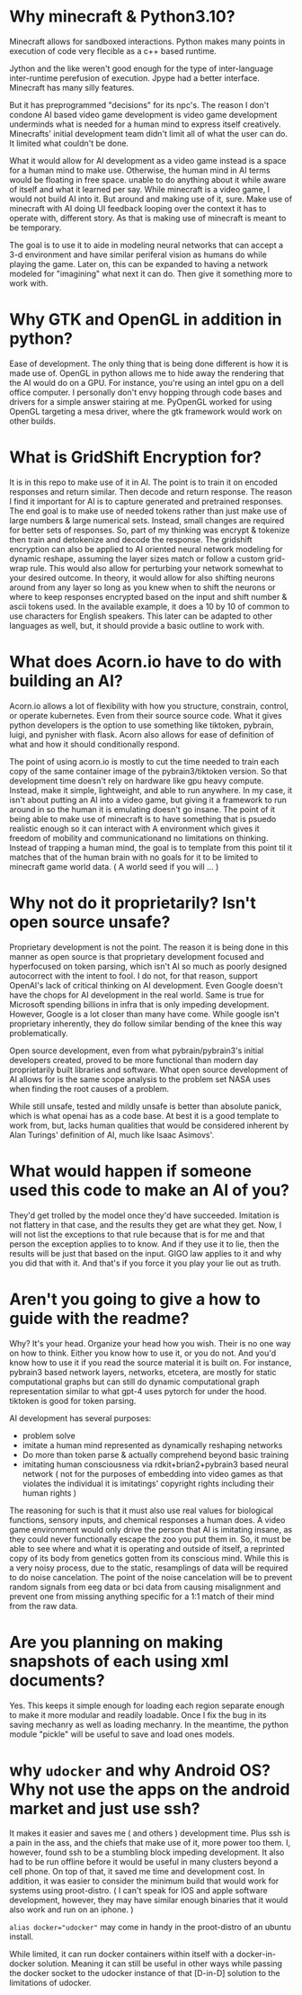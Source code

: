 # Why minecraft & Python3.10?

Minecraft allows for sandboxed interactions. Python makes many points in execution of code very flecible as a c++ based runtime. 

Jython and the like weren't good enough for the type of inter-language inter-runtime perefusion of execution. Jpype had a better interface. Minecraft has many silly features.

But it has preprogrammed "decisions" for its npc's. The reason I don't condone AI based video game development is video game development underminds what is needed for a human mind 
 to express itself creatively. Minecrafts' initial development team didn't limit all of what the user can do. It limited what couldn't be done. 

What it would allow for AI development as a video game instead is a space for a human mind to make use. Otherwise, the human mind in AI terms would be floating in free space.
 unable to do anything about it while aware of itself and what it learned per say. While minecraft is a video game, I would not build AI into it. But around and making use of it,
 sure. Make use of minecraft with AI doing UI feedback looping over the context it has to operate with, different story. As that is making use of minecraft is meant to be temporary.

The goal is to use it to aide in modeling neural networks that can accept a 3-d environment and have similar periferal vision as humans do while playing the game. Later on, this can
 be expanded to having a network modeled for "imagining" what next it can do. Then give it something more to work with.


# Why GTK and OpenGL in addition in python?

Ease of development. The only thing that is being done different is how it is made use of. OpenGL in python allows me to hide away the rendering that the AI would do on a GPU.
 For instance, you're using an intel gpu on a dell office computer. I personally don't envy hopping through code bases and drivers for a simple answer stairing at me.
 PyOpenGL worked for using OpenGL targeting a mesa driver, where the gtk framework would work on other builds. 

# What is GridShift Encryption for?

It is in this repo to make use of it in AI. The point is to train it on encoded responses and return similar. Then decode and return response. The reason I find it important for AI
 is to capture generated and pretrained responses. The end goal is to make use of needed tokens rather than just make use of large numbers & large numerical sets. Instead, small
 changes are required for better sets of responses. So, part of my thinking was encrypt & tokenize then train and detokenize and decode the response. The gridshift encryption 
 can also be applied to AI oriented neural network modeling for dynamic reshape, assuming the layer sizes match or follow a custom grid-wrap rule. This would also allow for perturbing your network somewhat to your desired outcome. In theory, it would allow for also shifting neurons around from any layer so long as you knew when to shift the neurons or where to keep responses encrypted based on the input and shift number & ascii tokens used. In the available example, it does a 10 by 10 of common to use characters for English speakers. This later can be adapted to other languages as well, but, it should provide a basic outline to work with.

# What does Acorn.io have to do with building an AI?

Acorn.io allows a lot of flexibility with how you structure, constrain, control, or operate kubernetes. Even from their source source code. What it gives python developers is the 
 option to use something like tiktoken, pybrain, luigi, and pynisher with flask. Acorn also allows for ease of definition of what and how it should conditionally respond.

The point of using acorn.io is mostly to cut the time needed to train each copy of the same container image of the pybrain3/tiktoken version. So that development time doesn't rely 
 on hardware like gpu heavy compute. Instead, make it simple, lightweight, and able to run anywhere. In my case, it isn't about putting an AI into a video game, but giving it a 
 framework to run around in so the human it is emulating doesn't go insane. The point of it being able to make use of minecraft is to have something that is psuedo realistic
 enough so it can interact with A environment which gives it freedom of mobility and communicationand no limitations on thinking. Instead of trapping a human mind, the goal is to
 template from this point til it matches that of the human brain with no goals for it to be limited to minecraft game world data. ( A world seed if you will ... )

# Why not do it proprietarily? Isn't open source unsafe?

Proprietary development is not the point. The reason it is being done in this manner as open source is that proprietary development focused and hyperfocused on token parsing, which isn't AI so much as poorly designed autocorrect with the intent to fool. I do not, for that reason, support OpenAI's lack of critical thinking on AI development. Even Google doesn't
 have the chops for AI development in the real world. Same is true for Microsoft spending billions in infra that is only impeding development. However, Google is a lot closer than many have come. While google isn't proprietary inherently, they do follow similar bending of the knee this way problematically. 

Open source development, even from what pybrain/pybrain3's initial developers created, proved to be more functional than modern day proprietarily built libraries and software. What open source development of AI allows for is the same scope analysis to the problem set NASA uses when finding the root causes of a problem.


While still unsafe, tested and mildly unsafe is better than absolute panick, which is what openai has as a code base. At best it is a good template to work from, but, lacks human qualities that would be considered inherent by Alan Turings' definition of AI, much like Isaac Asimovs'.

# What would happen if someone used this code to make an AI of you?

They'd get trolled by the model once they'd have succeeded. Imitation is not flattery in that case, and the results they get are what they get. Now, I will not list the exceptions to that rule because that is for me and that person the exception applies to  to know. And if they use it to lie, then the results will be just that based on the input. GIGO law applies to it and why you did that with it. And that's if you force it you play your lie out as truth.

# Aren't you going to give a how to guide with the readme?

Why? It's your head. Organize your head how you wish. Their is no one way on how to think. Either you know how to use it, or you do not. And you'd know how to use it if you read the source material it is built on. For instance, pybrain3 based network layers, networks, etcetera, are mostly for static computational graphs but can still do dynamic computational graph representation similar to what gpt-4 uses pytorch for under the hood. tiktoken is good for token parsing. 

AI development has several purposes:
 * problem solve
 * imitate a human mind represented as dynamically reshaping networks
 * Do more than token parse & actually comprehend beyond basic training
 * imitating human consciousness via rdkit+brian2+pybrain3 based neural network ( not for the purposes of embedding into video games as that violates the individual it is imitatings' copyright rights including their human rights )

The reasoning for such is that it must also use real values for biological functions, sensory inputs, and chemical responses a human does. A video game environment would only drive the person that AI is imitating insane, as they could never functionally escape the zoo you put them in. So, it must be able to see where and what it is operating and outside of itself, a reprinted copy of its body from genetics gotten from its conscious mind. While this is a very noisy process, due to the static, resamplings of data will be required to do noise cancelation. The point of the noise cancelation will be to prevent random signals from eeg data or bci data from causing misalignment and prevent one from missing anything specific for a 1:1 match of their mind from the raw data.

# Are you planning on making snapshots of each using xml documents?

Yes. This keeps it simple enough for loading each region separate enough to make it more modular and readily loadable. Once I fix the bug in its saving mechanry as well as loading mechanry. In the meantime, the python module "pickle" will be useful to save and load ones models.

# why `udocker` and why Android OS? Why not use the apps on the android market and just use ssh?

It makes it easier and saves me ( and others ) development time. Plus ssh is a pain in the ass, and the chiefs that make use of it, more power too them. I, however, found ssh to 
be a stumbling block impeding development. It also had to be run offline before it would be useful in many clusters beyond a cell phone. On top of that, it saved me time and development cost. In addition, it was easier to consider the minimum build that would work for systems using proot-distro. ( I can't speak for IOS and apple software development, however, they may have similar enough binaries that it would also work and run on an iphone. )

``alias docker="udocker"`` may come in handy in the proot-distro of an ubuntu install.

While limited, it can run docker containers within itself with a docker-in-docker solution. Meaning it can still be useful in other ways while passing the docker socket to the udocker instance of that [D-in-D] solution to the limitations of udocker.
